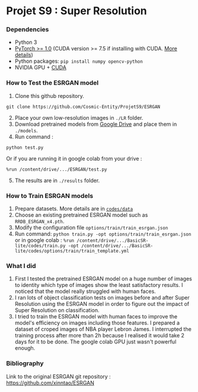 # Projet S9 : Super Resolution

### Dependencies
- Python 3
- [PyTorch >= 1.0](https://pytorch.org/) (CUDA version >= 7.5 if installing with CUDA. [More details](https://pytorch.org/get-started/previous-versions/))
- Python packages:  `pip install numpy opencv-python`
- NVIDIA GPU + [CUDA](https://developer.nvidia.com/cuda-downloads)


### How to Test the ESRGAN model
1. Clone this github repository.
```
git clone https://github.com/Cosmic-Entity/ProjetS9/ESRGAN
```
2. Place your own low-resolution images in `./LR` folder.
3. Download pretrained models from [Google Drive](https://drive.google.com/drive/u/0/folders/17VYV_SoZZesU6mbxz2dMAIccSSlqLecY) and place them in `./models`.
4. Run command :
```
python test.py
```
   Or if you are running it in google colab from your drive :
```
%run /content/drive/.../ESRGAN/test.py
```
5. The results are in `./results` folder.

### How to Train ESRGAN models

1. Prepare datasets. More details are in [`codes/data`](https://github.com/Cosmic-Entity/ProjetS9/blob/main/ESRGAN/Training/BasicSR-lite/codes/data)
1. Choose an existing pretrained ESRGAN model such as `RRDB_ESRGAN_x4.pth`.
1. Modify the configuration file  `options/train/train_esrgan.json`
1. Run command: `python train.py -opt options/train/train_esrgan.json` or in google colab : `%run /content/drive/.../BasicSR-lite/codes/train.py -opt /content/drive/.../BasicSR-lite/codes/options/train/train_template.yml`

### What I did

1. First I tested the pretrained ESRGAN model on a huge number of images to identity which type of images show the least satisfactory results. I noticed that the model really struggled with human faces.
2. I ran lots of object classification tests on images before and after Super Resolution using the ESRGAN model in order to figure out the impact of Super Resolution on classification.
3. I tried to train the ESRGAN model with human faces to improve the model's efficiency on images including those features. I prepared a dataset of croped images of NBA player Lebron James. I interrupted the training process after more than 2h because I realised it would take 2 days for it to be done. The google colab GPU just wasn't powerful enough.


### Bibliography

Link to the original ESRGAN git repository : https://github.com/xinntao/ESRGAN
